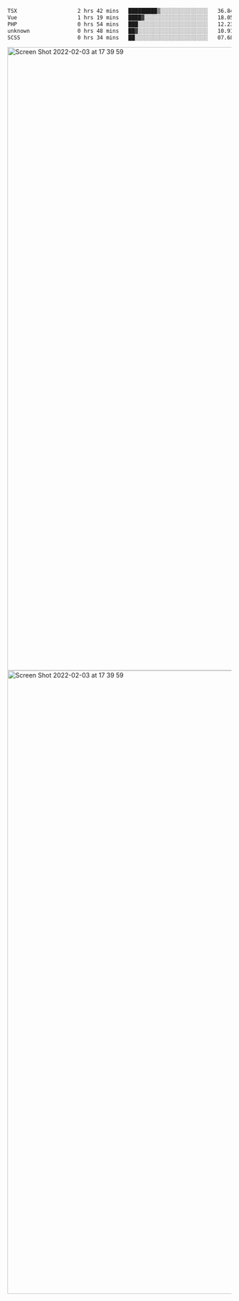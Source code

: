 <!--START_SECTION:waka-->

```txt
TSX                   2 hrs 42 mins   █████████▒░░░░░░░░░░░░░░░   36.84 %
Vue                   1 hrs 19 mins   ████▓░░░░░░░░░░░░░░░░░░░░   18.05 %
PHP                   0 hrs 54 mins   ███░░░░░░░░░░░░░░░░░░░░░░   12.23 %
unknown               0 hrs 48 mins   ██▓░░░░░░░░░░░░░░░░░░░░░░   10.91 %
SCSS                  0 hrs 34 mins   ██░░░░░░░░░░░░░░░░░░░░░░░   07.68 %
```

<!--END_SECTION:waka-->

<img width="1400" alt="Screen Shot 2022-02-03 at 17 39 59" src="https://user-images.githubusercontent.com/45716542/152387304-f2b60485-53a6-4f4b-a818-5cefb1b0c0ae.png">
<img width="1400" alt="Screen Shot 2022-02-03 at 17 39 59" src="https://user-images.githubusercontent.com/45716542/152387273-ea5cdf21-2a45-44da-8bef-00c1763b1d42.png">
